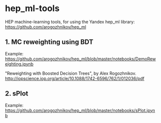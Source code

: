 # hep_ml-tools
HEP machine-learning tools, for using the Yandex hep_ml library:
https://github.com/arogozhnikov/hep_ml

## 1. MC reweighting using BDT 
Example: https://github.com/arogozhnikov/hep_ml/blob/master/notebooks/DemoReweighting.ipynb

"Reweighting with Boosted Decision Trees", by Alex Rogozhnikov. http://iopscience.iop.org/article/10.1088/1742-6596/762/1/012036/pdf

## 2. sPlot
Example: https://github.com/arogozhnikov/hep_ml/blob/master/notebooks/sPlot.ipynb


